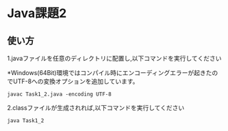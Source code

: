 <h1>Java課題2</h1>
<h2>使い方</h2>

1.javaファイルを任意のディレクトリに配置し,以下コマンドを実行してください

*Windows(64Bit)環境ではコンパイル時にエンコーディングエラーが起きたのでUTF-8への変換オプションを追加しています。


    javac Task1_2.java -encoding UTF-8
 
 2.classファイルが生成されれば,以下コマンドを実行してください
 
    java Task1_2
